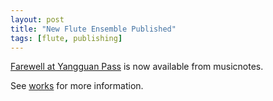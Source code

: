 ```yaml
---
layout: post
title: "New Flute Ensemble Published"
tags: [flute, publishing]
---
```


[Farewell at Yangguan Pass](https://www.musicnotes.com/sheetmusic/mtd.asp?ppn=MN0198000) is now available from musicnotes.

See [works](https://tykroll.com/works/) for more information.
